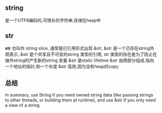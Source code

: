 ## string
是一个UTF8编码的,可增长的字符串,存储在heap中

## str
**str** 也叫作 string slice, 通常是已引用形式出现 &str, &str 是一个已存在string外观表示,
&str 是个共享且不可变的string 类型的引用, str 类型的存在是为了防止在操作string时产生新的string 变量
&str 是static lifetime
&str 由两部分组成,指向一个地址的指针,和一个长度
&str 高效,因为没有heap的copy

## 总结

In summary, use String if you need owned string data (like passing strings to other threads, or building them at runtime), and use &str if you only need a view of a string
